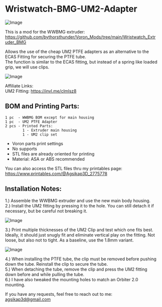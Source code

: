# Wristwatch-BMG-UM2-Adapter
![Image](https://github.com/user-attachments/assets/c3d94700-53e7-4319-82ff-a49bcaa7ad6d)

This is a mod for the WWBMG extruder:  
https://github.com/bythorsthunder/Voron_Mods/tree/main/Wristwatch_Extruder_BMG

Allows the use of the cheap UM2 PTFE adapters as an alternative to the ECAS Fitting for securing the PTFE tube.  
The function is similar to the ECAS fitting, but instead of a spring like loaded grip, we will use clips.

![Image](https://github.com/user-attachments/assets/2064d4be-3edf-4c51-ab7c-143e5a17330f)

Affiliate Links:  
UM2 Fitting: https://invl.me/clmlsz8  

## BOM and Printing Parts:  
```
1 pc  - WWBMG BOM except for main housing  
1 pc  - UM2 PTFE Adapter
2 pcs - Printed Parts:
        1 - Extruder main housing
        1 - UM2 clip set  
```
- Voron parts print settings
- No supports
- STL files are already oriented for printing
- Material: ASA or ABS recommended  

You can also access the STL files thru my printables page:  
https://www.printables.com/@Agsikap3D_2775778

## Installation Notes:
1.) Assemble the WWBMG extruder and use the new main body housing.  
2.) Install the UM2 fitting by pressing it to the hole. You can still detach it if necessary, but be careful not breaking it.   

![Image](https://github.com/user-attachments/assets/9ff30367-a948-4bca-97e5-7c361c74cb14)

3.) Print multiple thicknesses of the UM2 Clip and test which one fits best. Ideally, it should just snugly fit and eliminate vertical play on the fitting. Not loose, but also not to tight. As a baseline, use the 1.8mm variant.

![Image](https://github.com/user-attachments/assets/93b82bd9-3741-4db8-84c5-561302408fca)

4.) When installing the PTFE tube, the clip must be removed before pushing down the tube. Reinstall the clip to secure the tube.  
5.) When detaching the tube, remove the clip and press the UM2 fitting down before and while pulling the tube.  
6.) I have also tweaked the mounting holes to match an Orbiter 2.0 mounting.

If you have any requests, feel free to reach out to me:  
agsikap3d@gmail.com










